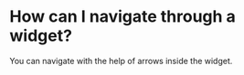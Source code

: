 # How can I navigate through a widget?

<p class="no-margin">You can navigate with the help of arrows inside the widget.</p>




